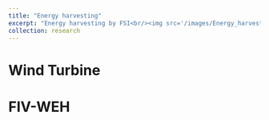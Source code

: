 ```yaml
---
title: "Energy harvesting"
excerpt: "Energy harvesting by FSI<br/><img src='/images/Energy_harvesting.png'>"
collection: research
---
```


Wind Turbine
======

FIV-WEH
======
